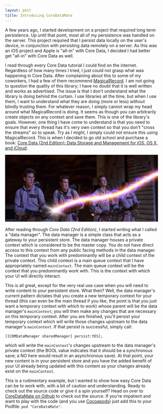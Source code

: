 ```yaml
---
layout: post
title: Introducing CoreDataMate
---
```


A few years ago, I started development on a project that required long term persistence. Up until that point, most all of my persistence was handled on the server. This project required that I persist data locally on the user's device, in conjunction with persisting data remotely on a server. As this was an iOS project and Apple is "all-in" with Core Data, I decided I had better get "all-in" with Core Data as well.

I read through every Core Data tutorial I could find on the internet. Regardless of how many times I tried, I just could not grasp what was happening in Core Data. After complaining about this to some of my coworkers, I had a few of them recommend [MagicalRecord](https://github.com/magicalpanda/MagicalRecord). I am not going to question the quality of this library; I have no doubt that it is well written and works as advertised. The issue is that I don't understand what the library is doing behind the curtain. I use libraries all the time, but when I use them, I want to understand what they are doing (more or less) without blindly trusting them. For whatever reason, I simply cannot wrap my head around what MagicalRecord is doing. It seems as though you can arbitrarily create objects on any context and save them. This is one of the library's goals. However, one thing I have come to understand is that you need to ensure that every thread has it's very own context so that you don't "cross the streams" so to speak. Try as I might, I simply could not ensure this using MagicalRecord. This is when I decided to go old school and purchase a book: [Core Data (2nd Edition): Data Storage and Management for iOS, OS X, and iCloud](http://pragprog.com/book/mzcd2/core-data).

![Don't cross the streams](/images/dont_cross_the_streams.jpg)

After reading through _Core Data (2nd Edition)_, I started writing what I called a "data manager". The data manager is a simple class that acts as a gateway to your persistent store. The data manager houses a private context which is considered to be the master copy. You do not have direct access to this context from any public facing methods in the data manager. The context that you work with predominantly will be a child context of the private context. This child context is a main queue context that I have appropriately named `mainContext`. The main queue context will be the context that you predominantly work with. This is the context with which your UI will directly interact.

This is all great, except for the very real use case when you will need to write content to your persistent store. What then? Well, the data manager's current pattern dictates that you create a new temporary context for your thread (this can even be the main thread if you like, the point is that you just want a temporary context with which to work) whose parent will be the data manager's `mainContext`; you will then make any changes that are necessary on this temporary context. After you are finished, you'll persist your temporary context which will write those changes upstream to the data manager's `mainContext`. If that persist is successful, simply call:

    [[CDMDataManager sharedManager] persist:YES];

which will write the `mainContext`'s changes upstream to the data manager's private context (the BOOL value indicates that it should be a synchronous save; a NO here would result in an asynchronous save). At that point, your new content is in your persistent store and you have the added benefit of your UI already being updated with this content as your changes already exist on the `mainContext`.

This is a rudimentary example, but I wanted to show how easy Core Data can be to work with, with a bit of caution and understanding. Ready to check out the source code or give it a spin yourself? Head on over to [CoreDataMate on Github](https://github.com/groomsy/coredatamate) to check out the source. If you're impatient and want to play with the code (and you use [Cocoapods](http://cocoapods.org)) just add this to your Podfile: `pod "CoreDataMate"`.